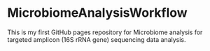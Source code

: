 # MicrobiomeAnalysisWorkflow
This is my first GitHub pages repository for Microbiome analysis for targeted amplicon (16S rRNA gene) sequencing data analysis.
